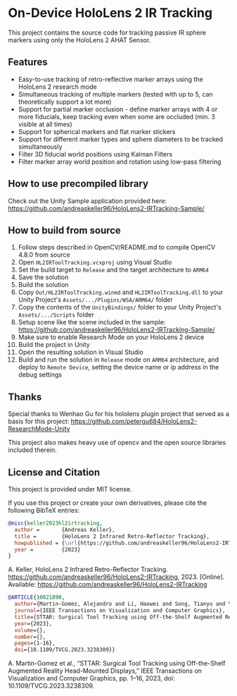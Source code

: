 # On-Device HoloLens 2 IR Tracking

This project contains the source code for tracking passive IR sphere markers using only the HoloLens 2 AHAT Sensor.


## Features
* Easy-to-use tracking of retro-reflective marker arrays using the HoloLens 2 research mode
* Simultaneous tracking of multiple markers (tested with up to 5, can theoretically support a lot more)
* Support for partial marker occlusion - define marker arrays with 4 or more fiducials, keep tracking even when some are occluded (min. 3 visible at all times)
* Support for spherical markers and flat marker stickers
* Support for different marker types and sphere diameters to be tracked simultaneously
* Filter 3D fiducial world positions using Kalman Filters
* Filter marker array world position and rotation using low-pass filtering


## How to use precompiled library
Check out the Unity Sample application provided here: https://github.com/andreaskeller96/HoloLens2-IRTracking-Sample/


## How to build from source
1. Follow steps described in OpenCV/README.md to compile OpenCV 4.8.0 from source
2. Open ```HL2IRToolTracking.vcxproj``` using Visual Studio
3. Set the build target to ```Release``` and the target architecture to ```ARM64```
4. Save the solution
5. Build the solution
6. Copy ```Out/HL2IRToolTracking.winmd``` and ```HL2IRToolTracking.dll``` to your Unity Project's ```Assets/.../Plugins/WSA/ARM64/``` folder
7. Copy the contents of the ```UnityBindings/``` folder to your Unity Project's ```Assets/.../Scripts``` folder
8. Setup scene like the scene included in the sample: https://github.com/andreaskeller96/HoloLens2-IRTracking-Sample/
9. Make sure to enable Research Mode on your HoloLens 2 device
10. Build the project in Unity
11. Open the resulting solution in Visual Studio
12. Build and run the solution in ```Release``` mode on ```ARM64``` architecture, and deploy to ```Remote Device```, setting the device name or ip address in the debug settings


## Thanks
Special thanks to Wenhao Gu for his hololens plugin project that served as a basis for this project: https://github.com/petergu684/HoloLens2-ResearchMode-Unity

This project also makes heavy use of opencv and the open source libraries included therein.


## License and Citation

This project is provided under MIT license.

If you use this project or create your own derivatives, please cite the following BibTeX entries:

```BibTeX
@misc{keller2023hl2irtracking,
  author =       {Andreas Keller},
  title =        {HoloLens 2 Infrared Retro-Reflector Tracking},
  howpublished = {\url{https://github.com/andreaskeller96/HoloLens2-IRTracking}},
  year =         {2023}
}
```
A. Keller, HoloLens 2 Infrared Retro-Reflector Tracking. https://github.com/andreaskeller96/HoloLens2-IRTracking, 2023. [Online]. Available: https://github.com/andreaskeller96/HoloLens2-IRTracking

```bibtex
@ARTICLE{10021890,
  author={Martin-Gomez, Alejandro and Li, Haowei and Song, Tianyu and Yang, Sheng and Wang, Guangzhi and Ding, Hui and Navab, Nassir and Zhao, Zhe and Armand, Mehran},
  journal={IEEE Transactions on Visualization and Computer Graphics}, 
  title={STTAR: Surgical Tool Tracking using Off-the-Shelf Augmented Reality Head-Mounted Displays}, 
  year={2023},
  volume={},
  number={},
  pages={1-16},
  doi={10.1109/TVCG.2023.3238309}}

```
A. Martin-Gomez et al., “STTAR: Surgical Tool Tracking using Off-the-Shelf Augmented Reality Head-Mounted Displays,” IEEE Transactions on Visualization and Computer Graphics, pp. 1–16, 2023, doi: 10.1109/TVCG.2023.3238309.
